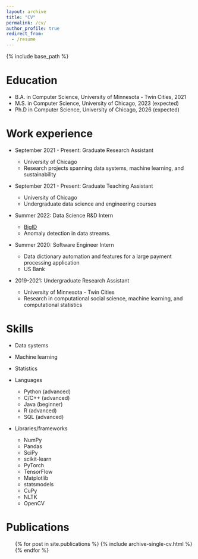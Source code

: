 ```yaml
---
layout: archive
title: "CV"
permalink: /cv/
author_profile: true
redirect_from:
  - /resume
---
```


{% include base_path %}

Education
======
* B.A. in Computer Science, University of Minnesota - Twin Cities, 2021
* M.S. in Computer Science, University of Chicago, 2023 (expected)
* Ph.D in Computer Science, University of Chicago, 2026 (expected)

Work experience
======
* September 2021 - Present: Graduate Research Assistant
  * University of Chicago
  * Research projects spanning data systems, machine learning, and sustainability
 
* September 2021 - Present: Graduate Teaching Assistant
  * University of Chicago
  * Undergraduate data science and engineering courses

* Summer 2022: Data Science R&D Intern
  * [BigID](https://bigid.com/)
  * Anomaly detection in data streams.

* Summer 2020: Software Engineer Intern
  * Data dictionary automation and features for a large payment processing application
  * US Bank

* 2019-2021: Undergraduate Research Assistant
  * University of Minnesota - Twin Cities
  * Research in computational social science, machine learning, and computational statistics
  
Skills
======
* Data systems
* Machine learning
* Statistics
* Languages
  * Python (advanced)
  * C/C++ (advanced)
  * Java (beginner)
  * R (advanced)
  * SQL (advanced)

* Libraries/frameworks
  * NumPy
  * Pandas
  * SciPy
  * scikit-learn
  * PyTorch
  * TensorFlow
  * Matplotlib
  * statsmodels
  * CuPy
  * NLTK
  * OpenCV

Publications
======
  <ul>{% for post in site.publications %}
    {% include archive-single-cv.html %}
  {% endfor %}</ul>
  
<!-- Talks
======
  <ul>{% for post in site.talks %}
    {% include archive-single-talk-cv.html %}
  {% endfor %}</ul> -->
  
<!-- Teaching
======
  <ul>{% for post in site.teaching %}
    {% include archive-single-cv.html %}
  {% endfor %}</ul> -->
  
<!-- Service and leadership
======
* Currently signed in to 43 different slack teams -->
